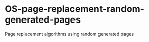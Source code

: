 # OS-page-replacement-random-generated-pages
Page replacement algorithms using random generated pages
